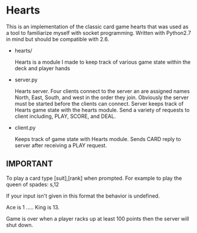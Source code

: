 # Hearts

This is an implementation of the classic card game hearts that was
used as a tool to familiarize myself with socket programming. Written with 
Python2.7 in mind but should be compatible with 2.6.

* hearts/

    Hearts is a module I made to keep track of various game state within the deck and player hands

* server.py

    Hearts server. Four clients connect to the server an are
    assigned names North, East, South, and west in the order they join.
    Obviously the server must be started before the clients can connect.
    Server keeps track of Hearts game state with the hearts module. Send a
    variety of requests to client including, PLAY, SCORE, and DEAL.

* client.py

    Keeps track of game state with Hearts module. Sends CARD
    reply to server after receiving a PLAY request.

## IMPORTANT


To play a card type [suit],[rank] when prompted. For example to play the queen of spades: s,12

If your input isn't given in this format the behavior is undefined.

Ace is 1 ..... King is 13.

Game is over when a player racks up at least 100 points then the server will shut down.